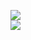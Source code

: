 [![](https://img.shields.io/badge/Made%20With-Github%20Spray-lightgrey.svg?style=for-the-badge&logo=github)](https://github.com/Annihil/github-spray#30763)  
[![](https://i.imgur.com/2DrTn0Z.gif)](https://github.com/Annihil/github-spray)